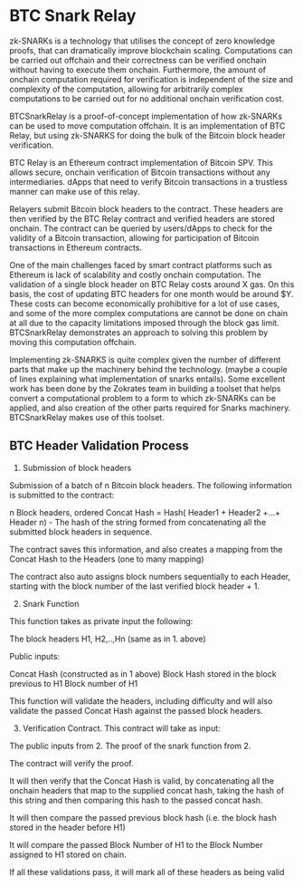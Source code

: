 # BTC Snark Relay

zk-SNARKs is a technology that utilises the concept of zero knowledge proofs, that can dramatically improve blockchain scaling. Computations can be carried out offchain and their correctness can be verified onchain without having to execute them onchain. Furthermore, the amount of onchain computation required for verification is independent of the size and complexity of the computation, allowing for arbitrarily complex computations to be carried out for no additional onchain verification cost.

BTCSnarkRelay is a proof-of-concept  implementation of how zk-SNARKs can be used to move computation offchain. It is an implementation of BTC Relay, but using zk-SNARKS for doing the bulk of the Bitcoin block header verification. 

BTC Relay is an Ethereum contract implementation of Bitcoin SPV. This allows secure, onchain verification of Bitcoin transactions without any intermediaries. dApps that need to verify Bitcoin transactions in a trustless manner can make use of this relay.

Relayers submit Bitcoin block headers to the contract. These headers are then verified by the BTC Relay contract and verified headers are stored onchain. The contract can be queried by users/dApps to check for the validity of a Bitcoin transaction, allowing for participation of Bitcoin transactions in Ethereum contracts.

One of the main challenges faced by smart contract platforms such as Ethereum is lack of scalability and costly onchain computation. The validation of a single block header on BTC Relay costs around X gas. On this basis, the cost of updating BTC headers for one month would be around $Y. These costs can become economically prohibitive for a lot of use cases, and some of the more complex computations are cannot be done on chain at all due to the capacity limitations imposed through the block gas limit. BTCSnarkRelay demonstrates an approach to solving this problem by moving this computation offchain.

Implementing zk-SNARKS is quite complex given the number of different parts that make up the machinery behind the technology. (maybe a couple of lines explaining what implementation of snarks entails). Some excellent work has been done by the Zokrates team in building a toolset that helps convert a computational problem to a form to which zk-SNARKs can be applied, and also creation of the other parts required for Snarks machinery. BTCSnarkRelay makes use of this toolset.


## BTC Header Validation Process

1. Submission of block headers

Submission of a batch of n Bitcoin block headers. The following information is submitted to the contract:

n Block headers, ordered
Concat Hash = Hash( Header1 + Header2 +...+ Header n)  - The hash of the string formed from concatenating all the submitted block headers in sequence.

The contract saves this information, and also creates a mapping from the Concat Hash to the Headers (one to many mapping)

The contract also auto assigns block numbers sequentially to each Header, starting with the block number of the last verified block header + 1.

2. Snark Function

This function takes as private input the following:

The block headers H1, H2,..,Hn (same as in 1. above)

Public inputs:

Concat Hash (constructed as in 1 above)
Block Hash stored in the block previous to H1
Block number of H1

This function will validate the headers, including difficulty and will also validate the passed Concat Hash against the passed block headers.

3. Verification Contract. This contract will take as input:

The public inputs from 2.
The proof of the snark function from 2.

The contract will verify the proof.

It will then verify that the Concat Hash is valid, by concatenating all the onchain headers that map to the supplied concat hash, taking the hash of this string and then comparing this hash to the passed concat hash.

It will then compare the passed previous block hash (i.e. the block hash stored in the header before H1)

It will compare the passed Block Number of H1 to the Block Number assigned to H1 stored on chain.

If all these validations pass, it will mark all of these headers as being valid
